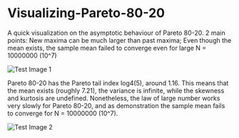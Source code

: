 # Visualizing-Pareto-80-20
A quick visualization  on the asymptotic behaviour of Pareto 80-20. 2 main points: New maxima can be much larger than past maxima; Even though the mean exists, the sample mean failed to converge even for large N = 10000000 (10^7)

![Test Image 1](https://github.com/fallintoplace/Visualizing-Pareto-80-20/blob/master/samples_generated.gif)

Pareto 80-20 has the Pareto tail index log4(5), around 1.16. This means that the mean exists (roughly 7.21), the variance is infinite, while the skewness and kurtosis are undefined. Nonetheless, the law of large number works very slowly for Pareto 80-20, and as demonstration the sample mean fails to converge for N = 10000000 (10^7).

![Test Image 2](https://github.com/fallintoplace/Visualizing-Pareto-80-20/blob/master/sample_mean.gif)
